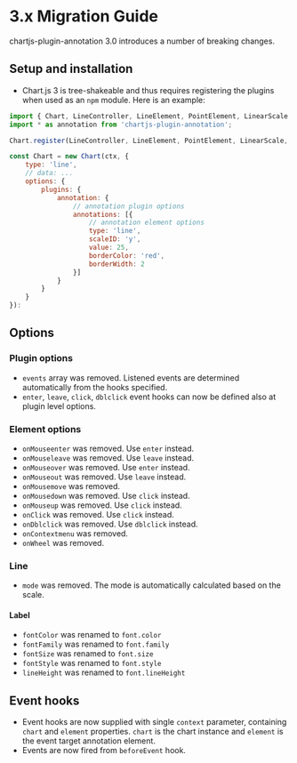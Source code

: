 # 3.x Migration Guide

chartjs-plugin-annotation 3.0 introduces a number of breaking changes.

## Setup and installation

* Chart.js 3 is tree-shakeable and thus requires registering the plugins when used as an `npm` module. Here is an example:

```javascript
import { Chart, LineController, LineElement, PointElement, LinearScale } from 'chart.js';
import * as annotation from 'chartjs-plugin-annotation';

Chart.register(LineController, LineElement, PointElement, LinearScale, annotation);

const Chart = new Chart(ctx, {
    type: 'line',
    // data: ...
    options: {
        plugins: {
            annotation: {
                // annotation plugin options
                annotations: [{
                    // annotation element options
                    type: 'line',
                    scaleID: 'y',
                    value: 25,
                    borderColor: 'red',
                    borderWidth: 2
                }]
            }
        }
    }
}):
```

## Options

### Plugin options

* `events` array was removed. Listened events are determined automatically from the hooks specified.
* `enter`, `leave`, `click`, `dblclick` event hooks can now be defined also at plugin level options.

### Element options

* `onMouseenter` was removed. Use `enter` instead.
* `onMouseleave` was removed. Use `leave` instead.
* `onMouseover` was removed. Use `enter` instead.
* `onMouseout` was removed. Use `leave` instead.
* `onMousemove` was removed.
* `onMousedown` was removed. Use `click` instead.
* `onMouseup` was removed. Use `click` instead.
* `onClick` was removed. Use `click` instead.
* `onDblclick` was removed. Use `dblclick` instead.
* `onContextmenu` was removed.
* `onWheel` was removed.

### Line

* `mode` was removed. The mode is automatically calculated based on the scale.

#### Label

* `fontColor` was renamed to `font.color`
* `fontFamily` was renamed to `font.family`
* `fontSize` was renamed to `font.size`
* `fontStyle` was renamed to `font.style`
* `lineHeight` was renamed to `font.lineHeight`

## Event hooks

* Event hooks are now supplied with single `context` parameter, containing `chart` and `element` properties. `chart` is the chart instance and `element` is the event target annotation element.
* Events are now fired from `beforeEvent` hook.
